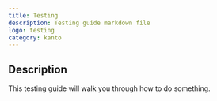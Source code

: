 ```yaml
---
title: Testing
description: Testing guide markdown file
logo: testing
category: kanto
---
```


## Description
This testing guide will walk you through how to do something.
